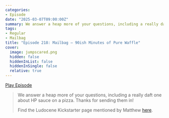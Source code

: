 ```yaml
---
categories:
- Episode
date: "2025-03-07T09:00:00Z"
summary: We answer a heap more of your questions, including a really daft one about HP sauce on a pizza.
tags:
- Regular
- Mailbag
title: "Episode 218: Mailbag – 90ish Minutes of Pure Waffle"
cover: 
  image: jumpscared.png
  hidden: false
  hiddenInList: false
  hiddenInSingle: false
  relative: true
---
```


[Play Episode](https://www.patreon.com/posts/episode-218-of-123803809)
> We answer a heap more of your questions, including a really daft one about HP sauce on a pizza. Thanks for sending them in!
>
> Find the Ludocene Kickstarter page mentioned by Matthew [here](https://www.kickstarter.com/projects/ludocene/ludocene-game-discovery-from-people-you-trust).